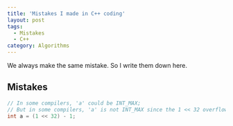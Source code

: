 ```yaml
---
title: 'Mistakes I made in C++ coding'
layout: post
tags:
  - Mistakes
  - C++
category: Algorithms 
---
```


We always make the same mistake. So I write them down here.

<!--more-->


## Mistakes

```cpp
// In some compilers, 'a' could be INT_MAX;
// But in some compilers, 'a' is not INT_MAX since the 1 << 32 overflow.
int a = (1 << 32) - 1;
```

